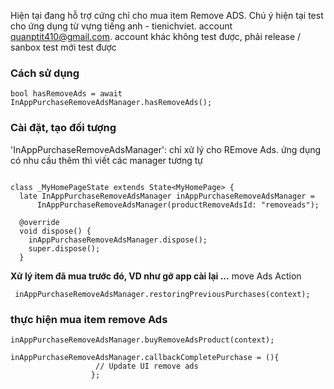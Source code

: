 Hiện tại đang hỗ trợ cứng chỉ cho mua item Remove ADS.
Chú ý hiện tại test cho ứng dụng từ vựng tiếng anh - tienichviet. account quanptit410@gmail.com.
account khác không test được, phải release / sanbox test mới test được
### Cách sử dụng

`bool hasRemoveAds = await InAppPurchaseRemoveAdsManager.hasRemoveAds();`

### Cài đặt, tạo đối tượng
'InAppPurchaseRemoveAdsManager': chỉ xử lý cho REmove Ads. ứng dụng có nhu cầu thêm thì viết các manager tương tự
```

class _MyHomePageState extends State<MyHomePage> {
  late InAppPurchaseRemoveAdsManager inAppPurchaseRemoveAdsManager =
      InAppPurchaseRemoveAdsManager(productRemoveAdsId: "removeads");

  @override
  void dispose() {
    inAppPurchaseRemoveAdsManager.dispose();
    super.dispose();
  }

```


**Xử lý item đã mua trước đó, VD như gỡ app cài lại ...**
move Ads Action
```
 inAppPurchaseRemoveAdsManager.restoringPreviousPurchases(context);
```

### thực hiện mua item remove Ads
```
inAppPurchaseRemoveAdsManager.buyRemoveAdsProduct(context);
                  inAppPurchaseRemoveAdsManager.callbackCompletePurchase = (){
                   // Update UI remove ads
                  };
```